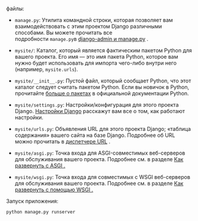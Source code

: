 файлы:

- `manage.py`: Утилита командной строки, которая позволяет вам взаимодействовать с этим проектом Django различными способами. Вы можете прочитать все подробности `manage.py`в [django-admin и manage.py](https://docs.djangoproject.com/en/5.2/ref/django-admin/) .
    
- `mysite/`: Каталог, который является фактическим пакетом Python для вашего проекта. Его имя — это имя пакета Python, которое вам нужно будет использовать для импорта чего-либо внутри него (например, `mysite.urls`).
    
- `mysite/__init__.py`: Пустой файл, который сообщает Python, что этот каталог следует считать пакетом Python. Если вы новичок в Python, прочитайте [больше о пакетах](https://docs.python.org/3/tutorial/modules.html#tut-packages "(в Python v3.13)") в официальной документации Python.
    
- `mysite/settings.py`: Настройки/конфигурация для этого проекта Django. [Настройки Django](https://docs.djangoproject.com/en/5.2/topics/settings/) расскажут вам все о том, как работают настройки.
    
- `mysite/urls.py`: Объявления URL для этого проекта Django; «таблица содержания» вашего сайта на базе Django. Подробнее об URL можно прочитать в [диспетчере URL](https://docs.djangoproject.com/en/5.2/topics/http/urls/) .
    
- `mysite/asgi.py`: Точка входа для ASGI-совместимых веб-серверов для обслуживания вашего проекта. Подробнее см. в разделе [Как развернуть с ASGI .](https://docs.djangoproject.com/en/5.2/howto/deployment/asgi/)
    
- `mysite/wsgi.py`: Точка входа для совместимых с WSGI веб-серверов для обслуживания вашего проекта. Подробнее см. в разделе [Как развернуть с помощью WSGI .](https://docs.djangoproject.com/en/5.2/howto/deployment/wsgi/)


Запуск приложения:
```bash
python manage.py runserver

```
